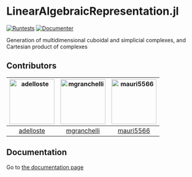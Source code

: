 # LinearAlgebraicRepresentation.jl

[![Runtests](https://github.com/adelloste/LinearAlgebraicRepresentation.jl/actions/workflows/Runtests.yml/badge.svg)](https://github.com/adelloste/LinearAlgebraicRepresentation.jl/actions/workflows/Runtests.yml)
[![Documenter](https://github.com/adelloste/LinearAlgebraicRepresentation.jl/actions/workflows/Documenter.yml/badge.svg)](https://github.com/adelloste/LinearAlgebraicRepresentation.jl/actions/workflows/Documenter.yml)

Generation of multidimensional cuboidal and simplicial complexes, and Cartesian product of complexes

## Contributors

[<img alt="adelloste" src="https://avatars.githubusercontent.com/u/29163287?v=4&s=117" width="117">](https://github.com/adelloste) |[<img alt="mgranchelli" src="https://avatars.githubusercontent.com/u/45238718?v=4&s=117" width="117">](https://github.com/mgranchelli) |[<img alt="mauri5566" src="https://avatars.githubusercontent.com/u/80046977?v=4&s=117" width="117">](https://github.com/mauri5566) |
:---: |:---: |:---: |
[adelloste](https://github.com/adelloste) |[mgranchelli](https://github.com/mgranchelli) |[mauri5566](https://github.com/mauri5566)

## Documentation

Go to [the documentation page](https://adelloste.github.io/LinearAlgebraicRepresentation.jl/)

